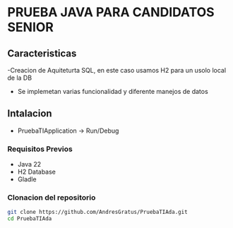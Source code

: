 # PRUEBA JAVA PARA CANDIDATOS SENIOR

 ## Caracteristicas 

 -Creacion de Aquiteturta SQL, en este caso usamos H2 para un usolo local de la DB
 - Se implemetan varias funcionalidad y diferente manejos de datos

## Intalacion 

- PruebaTIApplication -> Run/Debug

### Requisitos Previos 
  - Java 22
  - H2 Database
  - Gladle

### Clonacion del repositorio
```bash
git clone https://github.com/AndresGratus/PruebaTIAda.git
cd PruebaTIAda
